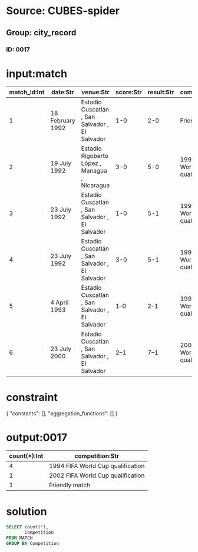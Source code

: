 # Source: CUBES-spider
## Group: city_record
### ID: 0017

# input:match

| match_id:Int | date:Str | venue:Str | score:Str | result:Str | competition:Str |
|---|---|---|---|---|---|
| 1 | 18 February 1992 | Estadio Cuscatlán , San Salvador , El Salvador | 1-0 | 2-0 | Friendly match |
| 2 | 19 July 1992 | Estadio Rigoberto López , Managua , Nicaragua | 3-0 | 5-0 | 1994 FIFA World Cup qualification |
| 3 | 23 July 1992 | Estadio Cuscatlán , San Salvador , El Salvador | 1-0 | 5-1 | 1994 FIFA World Cup qualification |
| 4 | 23 July 1992 | Estadio Cuscatlán , San Salvador , El Salvador | 3-0 | 5-1 | 1994 FIFA World Cup qualification |
| 5 | 4 April 1993 | Estadio Cuscatlán , San Salvador , El Salvador | 1–0 | 2–1 | 1994 FIFA World Cup qualification |
| 6 | 23 July 2000 | Estadio Cuscatlán , San Salvador , El Salvador | 2–1 | 7–1 | 2002 FIFA World Cup qualification |

# constraint

{
  "constants": [],
  "aggregation_functions": []
}

# output:0017

| count(*):Int | competition:Str |
|---|---|
| 4 | 1994 FIFA World Cup qualification |
| 1 | 2002 FIFA World Cup qualification |
| 1 | Friendly match |

# solution

```sql
SELECT count(*),
       Competition
FROM MATCH
GROUP BY Competition
```
